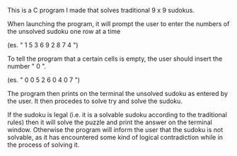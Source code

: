 This is a C program I made that solves traditional 9 x 9 sudokus.

When launching the program, it will prompt the user to enter the numbers of the unsolved sudoku one row at a time

(es. " 1 5 3 6 9 2 8 7 4 ")

To tell the program that a certain cells is empty, the user should insert the number " 0 ".

(es. " 0 0 5 2 6 0 4 0 7 ")

The program then prints on the terminal the unsolved sudoku as entered by the user. It then procedes to solve try and solve the sudoku.

If the sudoku is legal (i.e. it is a solvable sudoku according to the traditional rules) then it will solve the puzzle and print the answer on the terminal window.
Otherwise the program will inform the user that the sudoku is not solvable, as it has encountered some kind of logical contradiction while in the process of solving it.
